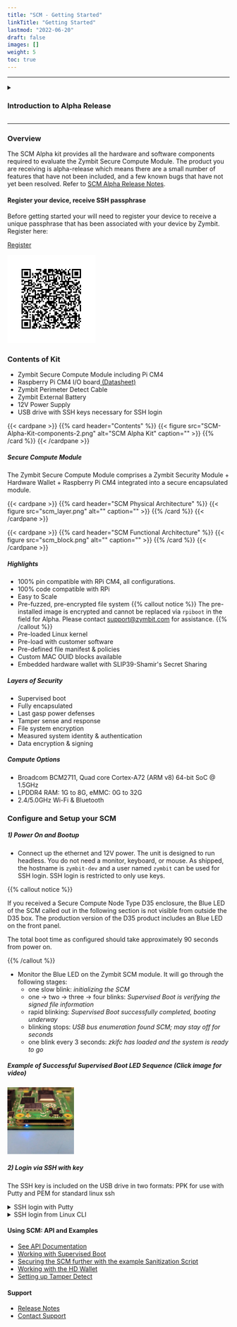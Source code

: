 ```yaml
---
title: "SCM - Getting Started"
linkTitle: "Getting Started"
lastmod: "2022-06-20"
draft: false
images: []
weight: 5
toc: true
---
```


-----
<details>

<summary>
<h3><b>Introduction to Alpha Release</b></h3>
</summary>

<br>
A big thank you for agreeing to checkout out our new SCM Alpha release. Your testing and feedback will help us improve the features and quality of final product before it’s general release. 

    
The following types of feedback will be very helpful to us: 
    
*	Quality - does the feature work as advertised?  
*	Useability – was the feature easy/intuitive to use?  Or totally mind numbing?  
*	Improvements/new features – what improvements or new features would you like to see? 
    
The following are key features of the product that we encourage you to test. Most have specific tutorials or documentation to support your evaluation linked below.
    
*   Tightening up standard Pi login access  
*	Pre-configured and encrypted operating system  
*   Supervised Boot  
*	Sanitization Script  
*   Tamper sensors and policies  

**Getting Support**

[Contact Support](mailto:support@zymbit.com)

**Pen Testing and Beyond**
    
For those of you trying pen test the device, we understand that anything and everything is possible! Its just a question of how much time, money and expertise you have.
    
*   Can you brick it?  Yes if you do bad things to it!  
*   Can you extract sensitive data from it? Try it.  
    
Useful feedback on pen testing would include how you had configured the SCM – what sensors and policies did you have enabled, what attack and escalation path did you follow. If you have any cool pictures of angle grinders or drills, or lasers, please share them!

**Final Thoughts on Purpose**
    
SCM is a commercial product, designed to bring a higher level of security to applications that use single board computers deployed outside the security of a data center – IoT, gateways, terminals etc. Its purpose is to protect valuable assets like IP, data and credentials from typical real-world exploits. It’s designed for developers to innovate freely using familiar tools, without needing expert security knowledge or additional layers of technology. 
    
If you can help us achieve our purpose of making compute hardware products more secure, we’re on the same page. Thanks for testing – we look forward to your feedback and suggestions!

Team Zymbit.  


</details>

-----
### **Overview**

The SCM Alpha kit provides all the hardware and software components required to evaluate the Zymbit Secure Compute Module. The product you are receiving is alpha-release which means there are a small number of features that have not been included, and a few known bugs that have not yet been resolved. Refer to [SCM Alpha Release Notes](../../../troubleshooting/scm/).

#### Register your device, receive SSH passphrase

Before getting started your will need to register your device to receive a unique passphrase that has been associated with your device by Zymbit.  Register here:

[Register](https://forms.zohopublic.com/phil12/form/SecureComputeModuleAlphaDeviceRegistration/formperma/qTHLxAZEdVSx5ErwVyQzmxULOk1BxJ6CC-IfpYE9JDI)

![register](reg_barcode.png)

### **Contents of Kit**
 
 * Zymbit Secure Compute Module including Pi CM4
 * Raspberry Pi CM4 I/O board[ (Datasheet)](https://datasheets.raspberrypi.com/cm4io/cm4io-datasheet.pdf)
 * Zymbit Perimeter Detect Cable
 * Zymbit External Battery
 * 12V Power Supply
 * USB drive with SSH keys necessary for SSH login

{{< cardpane >}}
{{% card header="Contents" %}}
{{< figure 
    src="SCM-Alpha-Kit-components-2.png"
    alt="SCM Alpha Kit"
    caption=""
    >}}
{{% /card %}}
{{< /cardpane >}}

##### Secure Compute Module

The Zymbit Secure Compute Module comprises a Zymbit Security Module + Hardware Wallet + Raspberry Pi CM4 integrated into a secure encapsulated module.

{{< cardpane >}}
{{% card header="SCM Physical Architecture" %}}
{{< figure
    src="scm_layer.png"
    alt=""
    caption=""
    >}}
{{% /card %}}
{{< /cardpane >}}

{{< cardpane >}}
{{% card header="SCM Functional Architecture" %}}
{{< figure
    src="scm_block.png"
    alt=""
    caption=""
    >}}
{{% /card %}}
{{< /cardpane >}}
    
##### Highlights
* 100% pin compatible with RPi CM4, all configurations.
* 100% code compatible with RPi
* Easy to Scale
* Pre-fuzzed, pre-encrypted file system
{{% callout notice %}}
The pre-installed image is encrypted and cannot be replaced via `rpiboot` in the field for Alpha. Please contact support@zymbit.com for assistance.
{{% /callout %}}
* Pre-loaded Linux kernel
* Pre-load with customer software
* Pre-defined file manifest & policies
* Custom MAC OUID blocks available
* Embedded hardware wallet with SLIP39-Shamir's Secret Sharing

##### Layers of Security
* Supervised boot
* Fully encapsulated
* Last gasp power defenses
* Tamper sense and response
* File system encryption
* Measured system identity & authentication
* Data encryption & signing

##### Compute Options
* Broadcom BCM2711, Quad core Cortex-A72 (ARM v8) 64-bit SoC @ 1.5GHz
* LPDDR4 RAM: 1G to 8G, eMMC: 0G to 32G
* 2.4/5.0GHz Wi-Fi & Bluetooth

### **Configure and Setup your SCM**

##### 1) Power On and Bootup
 * Connect up the ethernet and 12V power. The unit is designed to run headless. You do not need a monitor, keyboard, or mouse. As shipped, the hostname is `zymbit-dev` and a user named `zymbit` can be used for SSH login. SSH login is restricted to only use keys.
 
 {{% callout notice %}}
 
If you received a Secure Compute Node Type D35 enclosure, the Blue LED of the SCM called out in the following section is not visible from outside the D35 box. The production version of the D35 product includes an Blue LED on the front panel.

The total boot time as configured should take approximately 90 seconds from power on.

{{% /callout %}}
 * Monitor the Blue LED on the Zymbit SCM module. It will go through the following stages:
    - one slow blink:    *initializing the SCM*
    - one -> two -> three -> four blinks:   *Supervised Boot is verifying the signed file information*
    - rapid blinking:   *Supervised Boot successfully completed, booting underway*
    - blinking stops:   *USB bus enumeration found SCM; may stay off for seconds*
    - one blink every 3 seconds:   *zkifc has loaded and the system is ready to go*

##### Example of Successful Supervised Boot LED Sequence (Click image for video)

[<img src="LED_image.jpg" width="30%">](https://user-images.githubusercontent.com/78050323/182671957-dc3d125a-9915-4ae7-bfb8-7b55b1c5053b.mp4)

##### 2) Login via SSH with key
The SSH key is included on the USB drive in two formats: PPK for use with Putty and PEM for standard linux ssh

<details>

<summary>
   SSH login with Putty
</summary>
    
* Copy PPK key file zscn.ppk from USB drive to your host

{{< cardpane >}}
{{% card header="Open PuTTY" %}}
{{< figure
    src="putty1.png"
    alt="Load SSH key file into PuTTY"
    caption="Open PuTTY, navigate to SSH -> Auth, and Browse to the PPK file."
    >}}
{{% /card %}}
{{< /cardpane >}}
    
{{< cardpane >}}
{{% card header="Configure and Save" %}}
{{< figure
    src="putty2.png"
    alt="Choose Session, then name and Save"
    caption="Choose Session, then fill out the Host Name, the Session name, and Save."
    >}}
{{% /card %}}
{{< /cardpane >}}
    
{{< cardpane >}}
{{% card header="Open SSH Session" %}}
{{< figure
    src="putty3.png"
    alt="Open your PuTTY Session"
    caption="Choose your saved session and Open. Enter the Passphrase you received from Zymbit when prompted."
    >}}
{{% /card %}}
{{< /cardpane >}}

</details>

<details>

<summary>
   SSH login from Linux CLI
</summary>

1) Copy PEM key file zscn.pem from USB drive to your host  
2) `ssh -i zscn.pem zymbit@zymbit-dev`  
3) Present your passphrase when prompted  

</details>

#### Using SCM: API and Examples
    
 * [See API Documentation](../../../api/)   
 * [Working with Supervised Boot](../../../tutorials/supervised-boot/)
 * [Securing the SCM further with the example Sanitization Script](https://github.com/zymbit-applications/zk-scripts)
 * [Working with the HD Wallet](../../../tutorials/digital-wallet/)
 * [Setting up Tamper Detect](../../../tutorials/perimeter-detect/)
    
#### Support
    
 * [Release Notes](../../../troubleshooting/scm/)
 * [Contact Support](mailto:support@zymbit.com)


